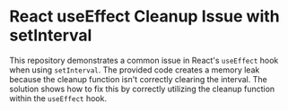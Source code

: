 # React useEffect Cleanup Issue with setInterval

This repository demonstrates a common issue in React's `useEffect` hook when using `setInterval`.  The provided code creates a memory leak because the cleanup function isn't correctly clearing the interval.  The solution shows how to fix this by correctly utilizing the cleanup function within the `useEffect` hook.